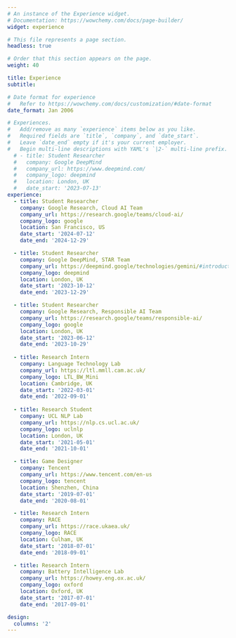 ```yaml
---
# An instance of the Experience widget.
# Documentation: https://wowchemy.com/docs/page-builder/
widget: experience

# This file represents a page section.
headless: true

# Order that this section appears on the page.
weight: 40

title: Experience
subtitle:

# Date format for experience
#   Refer to https://wowchemy.com/docs/customization/#date-format
date_format: Jan 2006

# Experiences.
#   Add/remove as many `experience` items below as you like.
#   Required fields are `title`, `company`, and `date_start`.
#   Leave `date_end` empty if it's your current employer.
#   Begin multi-line descriptions with YAML's `|2-` multi-line prefix.
  # - title: Student Researcher
  #   company: Google DeepMind
  #   company_url: https://www.deepmind.com/
  #   company_logo: deepmind
  #   location: London, UK
  #   date_start: '2023-07-13'
experience:
  - title: Student Researcher
    company: Google Research, Cloud AI Team
    company_url: https://research.google/teams/cloud-ai/
    company_logo: google
    location: San Francisco, US
    date_start: '2024-07-12'
    date_end: '2024-12-29'

  - title: Student Researcher
    company: Google DeepMind, STAR Team
    company_url: https://deepmind.google/technologies/gemini/#introduction
    company_logo: deepmind
    location: London, UK
    date_start: '2023-10-12'
    date_end: '2023-12-29'

  - title: Student Researcher
    company: Google Research, Responsible AI Team
    company_url: https://research.google/teams/responsible-ai/
    company_logo: google
    location: London, UK
    date_start: '2023-06-12'
    date_end: '2023-10-29'
    
  - title: Research Intern
    company: Language Technology Lab
    company_url: https://ltl.mmll.cam.ac.uk/
    company_logo: LTL_BW_Mini
    location: Cambridge, UK
    date_start: '2022-03-01'
    date_end: '2022-09-01'
    
  - title: Research Student
    company: UCL NLP Lab
    company_url: https://nlp.cs.ucl.ac.uk/
    company_logo: uclnlp
    location: London, UK
    date_start: '2021-05-01'
    date_end: '2021-10-01'

  - title: Game Designer
    company: Tencent
    company_url: https://www.tencent.com/en-us
    company_logo: tencent
    location: Shenzhen, China
    date_start: '2019-07-01'
    date_end: '2020-08-01'

  - title: Research Intern
    company: RACE
    company_url: https://race.ukaea.uk/
    company_logo: RACE
    location: Culham, UK
    date_start: '2018-07-01'
    date_end: '2018-09-01'

  - title: Research Intern
    company: Battery Intelligence Lab
    company_url: https://howey.eng.ox.ac.uk/
    company_logo: oxford
    location: Oxford, UK
    date_start: '2017-07-01'
    date_end: '2017-09-01'

design:
  columns: '2'
---
```

